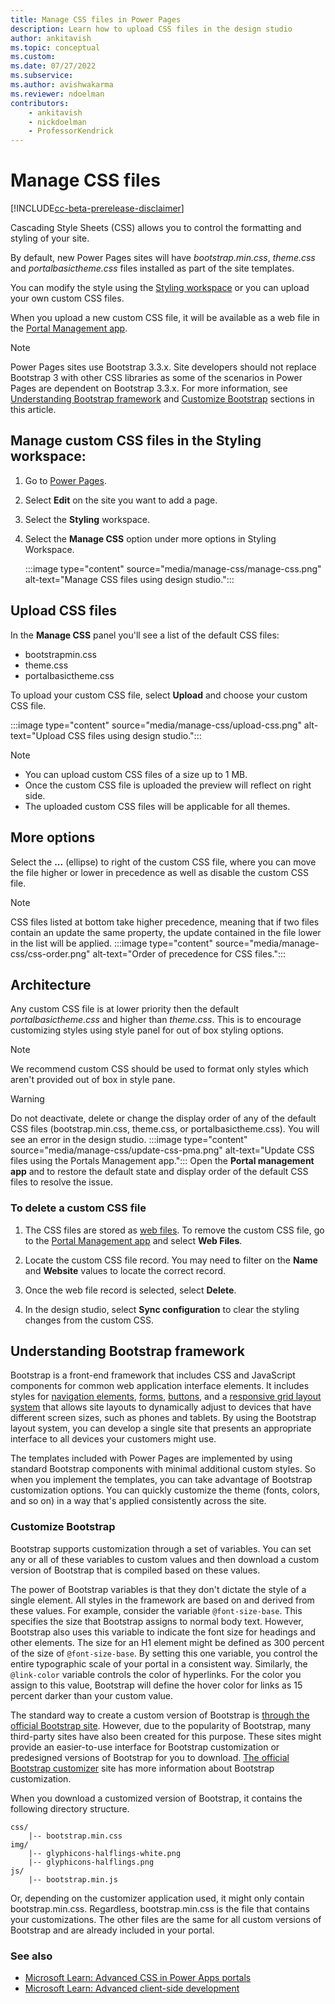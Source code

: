 ```yaml
---
title: Manage CSS files in Power Pages
description: Learn how to upload CSS files in the design studio
author: ankitavish
ms.topic: conceptual
ms.custom: 
ms.date: 07/27/2022
ms.subservice:
ms.author: avishwakarma
ms.reviewer: ndoelman
contributors:
    - ankitavish
    - nickdoelman
    - ProfessorKendrick
---
```


# Manage CSS files

[!INCLUDE[cc-beta-prerelease-disclaimer](../includes/cc-beta-prerelease-disclaimer.md)]

Cascading Style Sheets (CSS) allows you to control the formatting and styling of your site. 

By default, new Power Pages sites will have *bootstrap.min.css*, *theme.css* and *portalbasictheme.css* files installed as part of the site templates. 

You can modify the style using the [Styling workspace](../getting-started/style-site.md) or you can upload your own custom CSS files. 

When you upload a new custom CSS file, it will be available as a web file in the [Portal Management app](portal-management-app.md).

> [!NOTE]
> Power Pages sites use Bootstrap 3.3.x. Site developers should not replace Bootstrap 3 with other CSS libraries as some of the scenarios in Power Pages are dependent on Bootstrap 3.3.x. For more information, see [Understanding Bootstrap framework](#understanding-bootstrap-framework) and [Customize Bootstrap](#customize-bootstrap) sections in this article.

## Manage custom CSS files in the Styling workspace:

1. Go to [Power Pages](https://make.powerpages.microsoft.com/).

1. Select **Edit** on the site you want to add a page.

1. Select the **Styling** workspace.

1. Select the **Manage CSS** option under more options in Styling Workspace. 

    :::image type="content" source="media/manage-css/manage-css.png" alt-text="Manage CSS files using design studio.":::

## Upload CSS files

In the **Manage CSS** panel you'll see a list of the default CSS files:

- bootstrapmin.css
- theme.css
- portalbasictheme.css

To upload your custom CSS file, select **Upload** and choose your custom CSS file.

:::image type="content" source="media/manage-css/upload-css.png" alt-text="Upload CSS files using design studio.":::

> [!NOTE]
> - You can upload custom CSS files of a size up to 1 MB.
> - Once the custom CSS file is uploaded the preview will reflect on right side.
> - The uploaded custom CSS files will be applicable for all themes.

## More options

Select the **...** (ellipse) to right of the custom CSS file, where you can move the file higher or lower in precedence as well as disable the custom CSS file.

> [!NOTE]
> CSS files listed at bottom take higher precedence, meaning that if two files contain an update the same property, the update contained in the file lower in the list will be applied.
> :::image type="content" source="media/manage-css/css-order.png" alt-text="Order of precedence for CSS files.":::

## Architecture

Any custom CSS file is at lower priority then the default *portalbasictheme.css* and higher than *theme.css*. This is to encourage customizing styles using style panel for out of box styling options.

> [!NOTE]
> We recommend custom CSS should be used to format only styles which aren't provided out of box in style pane.

> [!WARNING]
> Do not deactivate, delete or change the display order of any of the default CSS files (bootstrap.min.css, theme.css, or portalbasictheme.css). You will see an error in the design studio.
> :::image type="content" source="media/manage-css/update-css-pma.png" alt-text="Update CSS files using the Portals Management app.":::
> Open the **Portal management app** and to restore the default state and display order of the default CSS files to resolve the issue.

### To delete a custom CSS file

1. The CSS files are stored as [web files](advanced-config.md#web-files). To remove the custom CSS file, go to the [Portal Management app](portal-management-app.md) and select **Web Files**. 

1. Locate the custom CSS file record. You may need to filter on the **Name** and **Website** values to locate the correct record.

1. Once the web file record is selected, select **Delete**.

1. In the design studio, select **Sync configuration** to clear the styling changes from the custom CSS.

## Understanding Bootstrap framework

Bootstrap is a front-end framework that includes CSS and JavaScript components for common web application interface elements. It includes styles for [navigation elements](https://getbootstrap.com/components/#nav), [forms](https://getbootstrap.com/css/#forms), [buttons](https://getbootstrap.com/css/#buttons), and a [responsive grid layout system](https://getbootstrap.com/css/#grid) that allows site layouts to dynamically adjust to devices that have different screen sizes, such as phones and tablets. By using the Bootstrap layout system, you can develop a single site that presents an appropriate interface to all devices your customers might use.

The templates included with Power Pages are implemented by using standard Bootstrap components with minimal additional custom styles. So when you implement the templates, you can take advantage of Bootstrap customization options. You can quickly customize the theme (fonts, colors, and so on) in a way that's applied consistently across the site.

### Customize Bootstrap

Bootstrap supports customization through a set of variables. You can set any or all of these variables to custom values and then download a custom version of Bootstrap that is compiled based on these values.

The power of Bootstrap variables is that they don't dictate the style of a single element. All styles in the framework are based on and derived from these values. For example, consider the variable `@font-size-base`. This specifies the size that Bootstrap assigns to normal body text. However, Bootstrap also uses this variable to indicate the font size for headings and other elements. The size for an H1 element might be defined as 300 percent of the size of `@font-size-base`. By setting this one variable, you control the entire typographic scale of your portal in a consistent way. Similarly, the `@link-color` variable controls the color of hyperlinks. For the color you assign to this value, Bootstrap will define the hover color for links as 15 percent darker than your custom value.

The standard way to create a custom version of Bootstrap is [through the official Bootstrap site](https://getbootstrap.com/customize/#less-variables). However, due to the popularity of Bootstrap, many third-party sites have also been created for this purpose. These sites might provide an easier-to-use interface for Bootstrap customization or predesigned versions of Bootstrap for you to download. [The official Bootstrap customizer](https://getbootstrap.com/customize/) site has more information about Bootstrap customization.  

When you download a customized version of Bootstrap, it contains the following directory structure.

```
css/
    |-- bootstrap.min.css 
img/
    |-- glyphicons-halflings-white.png 
    |-- glyphicons-halflings.png 
js/ 
    |-- bootstrap.min.js
```

Or, depending on the customizer application used, it might only contain bootstrap.min.css. Regardless, bootstrap.min.css is the file that contains your customizations. The other files are the same for all custom versions of Bootstrap and are already included in your portal.

### See also

- [Microsoft Learn: Advanced CSS in Power Apps portals](/learn/modules/extend-power-app-portals/4-portal-css)
- [Microsoft Learn: Advanced client-side development](/learn/modules/extend-power-app-portals/5-advanced-portal-development)